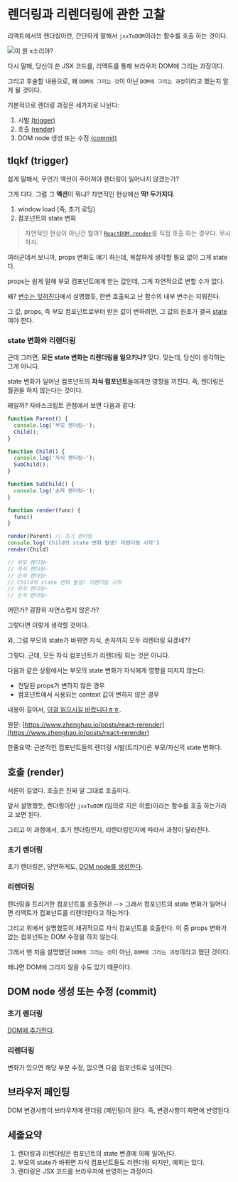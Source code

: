 # 렌더링과 리렌더링에 관한 고찰

리액트에서의 렌더링이란, 간단하게 말해서 `jsxToDOM`이라는 함수를 호출 하는 것이다.

![이 뭔 x소리야?](https://i.namu.wiki/i/6qJf1HXty0kKRhTOzUuwxEyxEo2g5ad87I-eZoXvDUBIaHoY1inbQsua77Tin72of2-nHEj-8bCp3rPMmBZoCA.gif)

다시 말해, 당신이 쓴 JSX 코드를, 리액트를 통해 브라우저 DOM에 그리는 과정이다.

그리고 후술할 내용으로, 왜 `DOM에 그리는 것`이 아닌 `DOM에 그리는 과정`이라고 했는지 알게 될 것이다.

기본적으로 렌더링 과정은 세가지로 나뉜다:

1. 시발 [(trigger)](https://react.dev/learn/render-and-commit#step-1-trigger-a-render)
2. 호출 [(render)](https://react.dev/learn/render-and-commit#step-2-react-renders-your-components)
3. DOM node 생성 또는 수정 [(commit)](https://react.dev/learn/render-and-commit#step-3-react-commits-changes-to-the-dom)

## tlqkf (trigger)

쉽게 말해서, 무언가 액션이 주어져야 렌더링이 일어나지 않겠는가?

그게 다다. 그럼 그 **액션**이 뭐냐? 자연적인 현상에선 **딱! 두가지다**.

1. window load (즉, 초기 로딩)
2. 컴포넌트의 state 변화

> 자연적인 현상이 아닌건 뭘까? [`ReactDOM.render`](https://react.dev/reference/react-dom/render)를 직접 호출 하는 경우다. 무시하자.

여러군데서 보니까, props 변화도 얘기 하는데, 복잡하게 생각할 필요 없이 그게 state다.

props는 쉽게 말해 부모 컴포넌트에게 받는 값인데, 그게 자연적으로 변할 수가 없다.

왜? [변수는 잊혀진다](./state.md#변수는-잊혀진다)에서 설명했듯, 한번 호출되고 난 함수의 내부 변수는 지워진다.

그 값, props, 즉 부모 컴포넌트로부터 받은 값이 변하려면, 그 값의 원초가 결국 [state](./state.md)여야 한다.

### state 변화와 리렌더링

근데 그러면, **모든 state 변화는 리렌더링을 일으키나?** 맞다. 맞는데, 당신이 생각하는 그게 아니다.

state 변화가 일어난 컴포넌트의 **자식 컴포넌트**들에게만 영향을 끼친다. 즉, 렌더링은 월권을 하지 않는다는 것이다.

왜일까? 자바스크립트 관점에서 보면 다음과 같다:

```js
function Parent() {
  console.log('부모 렌더링~');
  Child();
}

function Child() {
  console.log('자식 렌더링~');
  SubChild();
}

function SubChild() {
  console.log('손자 렌더링~');
}

function render(func) {
  func()
}

render(Parent) // 초기 렌더링
console.log('Child의 state 변화 발생! 리렌더링 시작')
render(Child)

// 부모 렌더링~
// 자식 렌더링~
// 손자 렌더링~
// Child의 state 변화 발생! 리렌더링 시작
// 자식 렌더링~
// 손자 렌더링~
```

어떤가? 굉장히 자연스럽지 않은가?

그렇다면 이렇게 생각할 것이다.

와, 그럼 부모의 state가 바뀌면 자식, 손자까지 모두 리렌더링 되겠네??

그렇다. 근데, 모든 자식 컴포넌트가 리렌더링 되는 것은 아니다.

다음과 같은 상황에서는 부모의 state 변화가 자식에게 영향을 미치지 않는다:

- 전달된 props가 변하지 않은 경우
- 컴포넌트애서 사용되는 context 값이 변하지 않은 경우

내용이 길어서, [이걸 읽으시길 바랍니다ㅎㅎ](https://velog.io/@eunbinn/when-does-react-render-your-component).

원문: [https://www.zhenghao.io/posts/react-rerender](https://www.zhenghao.io/posts/react-rerender)

한줄요약: 근본적인 컴포넌트들의 렌더링 시발(트리거)은 부모/자신의 state 변화다.

## 호출 (render)

서론이 길었다. 호출은 진짜 말 그대로 호출이다.

앞서 설명했듯, 렌더링이란 `jsxToDOM` (임의로 지은 이름)이라는 함수를 호출 하는거라고 보면 된다.

그리고 이 과정에서, 초기 렌더링인지, 리렌더링인지에 따라서 과정이 달라진다.

### 초기 렌더링

초기 렌더링은, 당연하게도, [DOM node를 생성한다](https://developer.mozilla.org/en-US/docs/Web/API/Document/createElement).

### 리렌더링

렌더링을 트리거한 컴포넌트를 호출한다! --> 그래서 컴포넌트의 state 변화가 일어나면 리액트가 컴포넌트를 리렌더한다고 하는거다.

그리고 위에서 설명했듯이 재귀적으로 자식 컴포넌트를 호출한다. 이 중 props 변화가 없는 컴포넌트는 DOM 수정을 하지 않는다.

그래서 맨 처음 설명했던 `DOM에 그리는 것`이 아닌, `DOM에 그리는 과정`이라고 했던 것이다.

왜냐면 DOM에 그리지 않을 수도 있기 때문이다.

## DOM node 생성 또는 수정 (commit)

### 초기 렌더링

[DOM에 추가한다](https://developer.mozilla.org/en-US/docs/Web/API/Node/appendChild).

### 리렌더링

변화가 있으면 해당 부분 수정, 없으면 다음 컴포넌트로 넘어간다.

## 브라우저 페인팅

DOM 변경사항이 브라우저에 렌더링 (페인팅)이 된다. 즉, 변경사항이 화면에 반영된다.

## 세줄요약

1. 렌더링과 리렌더링은 컴포넌트의 state 변경에 의해 일어난다.
2. 부모의 state가 바뀌면 자식 컴포넌트들도 리렌더링 되지만, 예외는 있다.
3. 렌더링은 JSX 코드를 브라우저에 반영하는 과정이다.
